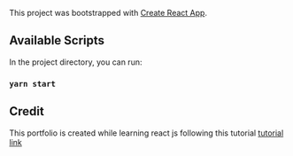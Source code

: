 This project was bootstrapped with [Create React App](https://github.com/facebook/create-react-app).

## Available Scripts

In the project directory, you can run:

### `yarn start`

## Credit
This portfolio is created while learning react js following this tutorial [tutorial link](https://www.youtube.com/watch?v=Ew4wlgcUEYk&list=PLQKg8mIgoxKop9l92Zjd-Pmxkf-HQmclQ)
